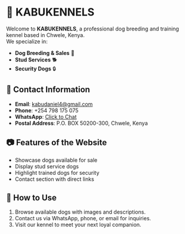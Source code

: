 # 🐾 KABUKENNELS

Welcome to **KABUKENNELS**, a professional dog breeding and training kennel based in Chwele, Kenya.  
We specialize in:  
- **Dog Breeding & Sales** 🐶  
- **Stud Services** 🐕  
- **Security Dogs** 🔒  

## 📌 Contact Information  
- **Email**: kabudaniel4@gmail.com  
- **Phone**: +254 798 175 075  
- **WhatsApp**: [Click to Chat](https://wa.me/254798175075)  
- **Postal Address**: P.O. BOX 50200-300, Chwele, Kenya  

## 📷 Features of the Website  
- Showcase dogs available for sale  
- Display stud service dogs  
- Highlight trained dogs for security  
- Contact section with direct links  

## 🚀 How to Use  
1. Browse available dogs with images and descriptions.  
2. Contact us via WhatsApp, phone, or email for inquiries.  
3. Visit our kennel to meet your next loyal companion.  
